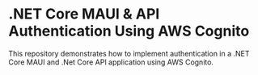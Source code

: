 # .NET Core MAUI & API Authentication Using AWS Cognito
This repository demonstrates how to implement authentication in a .NET Core MAUI and .Net Core API application using AWS Cognito.
